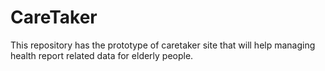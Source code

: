 # CareTaker
This repository has the prototype of caretaker site that will help managing health report related data for elderly people.
